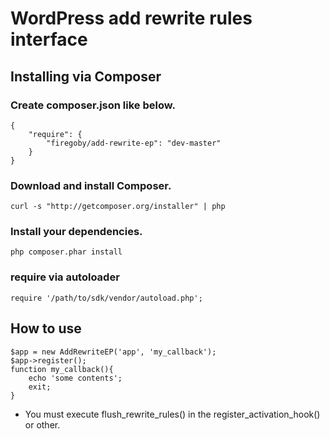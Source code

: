 # WordPress add rewrite rules interface

## Installing via Composer

### Create composer.json like below.

    {
        "require": {
            "firegoby/add-rewrite-ep": "dev-master"
        }
    }

### Download and install Composer.

    curl -s "http://getcomposer.org/installer" | php

### Install your dependencies.

    php composer.phar install

### require via autoloader

    require '/path/to/sdk/vendor/autoload.php';

## How to use

    $app = new AddRewriteEP('app', 'my_callback');
    $app->register();
    function my_callback(){
        echo 'some contents';
        exit;
    }

* You must execute flush_rewrite_rules() in the register_activation_hook() or other.


